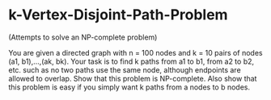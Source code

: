 # k-Vertex-Disjoint-Path-Problem
(Attempts to solve an NP-complete problem)

You are given a directed graph with n = 100 nodes and k = 10 pairs of nodes (a1, b1),...,(ak, bk). Your task is to find k paths
from a1 to b1, from a2 to b2, etc. such as no two paths use the same node, although endpoints are allowed to overlap. Show
that this problem is NP-complete. Also show that this problem is easy if you simply want k paths from a nodes to b nodes.
